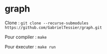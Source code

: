 # graph

Clone : `git clone --recurse-submodules https://github.com/GabrielTessier/graph.git`

Pour compiler : `make`

Pour éxecuter : `make run`

